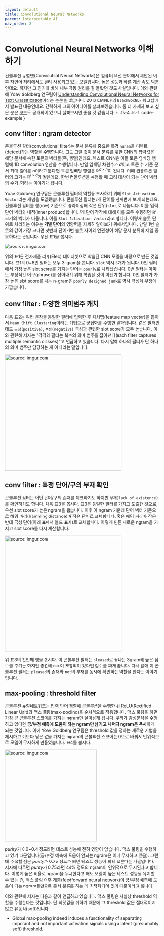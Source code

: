 ```yaml
---
layout: default
title: Convolutional Neural Networks
parent: Interpretable AI
nav_order: 2
---
```


# Convolutional Neural Networks 이해하기

컨볼루션 뉴럴넷(Convolutilal Neural Networks)은 컴퓨터 비전 분야에서 제안된 이후 자연어 처리에서도 널리 사용되고 있는 모델입니다. 높은 성능과 빠른 계산 속도 덕분인데요. 하지만 그 인기에 비해 내부 작동 원리를 잘 몰랐던 것도 사실입니다. 이와 관련해 Yoav Goldberg 연구팀이 [Understanding Convolutional Neural Networks for Text Classification](https://arxiv.org/pdf/1809.08037.pdf)이라는 논문을 냈습니다. 2018 EMNLP의 `BlackBoxNLP` 워크샵에서 발표된 내용인데요. 간략하게 그의 아이디어를 살펴보겠습니다. 좀 더 자세히 보고 싶은 분은 [코드](https://github.com/sayaendo/interpreting-cnn-for-text)도 공개되어 있으니 살펴보시면 좋을 것 같습니다.
{: .fs-4 .ls-1 .code-example }



## conv filter : ngram detector

콘볼루션 필터(convolutional filter)는 문서 분류에 중요한 특정 `ngram`을 디텍트(detect)하는 역할을 수행합니다. 그도 그럴 것이 문서 분류를 위한 CNN의 입력값은 해당 문서에 속한 토큰의 벡터들(즉, 행렬)인데요. 텍스트 CNN은 이들 토큰 임베딩 행렬에 1D convolution 연산을 수행합니다. 만일 임베딩 차원수가 $d$이고 토큰 수 기준 문서 최대 길이를 $n$이라고 둔다면 토큰 임베딩 행렬은 $\mathbb{ R }^{d \times n}$이 됩니다. 이때 컨볼루션 필터의 크기는 $\mathbb{ R }^{l \times d}$가 될텐데요. 한번 컨볼루션을 수행할 때 고려 대상이 되는 단어 벡터의 수가 $l$개라는 이야기가 됩니다.  

Yoav Goldberg 연구팀은 콘볼루션 필터의 역할을 조사하기 위해 `Slot Activation Vector`라는 개념을 도입했습니다. 콘볼루션 필터는 $l$개 단어를 한꺼번에 보게 되는데요. 컨볼루션 필터를 행(row) 기준으로 슬라이싱해 작은 단위(`slot`)로 나눕니다. 이를 입력 단어 벡터와 내적(inner product)합니다.  $l$개 단어 각각에 대해 이를 모두 수행하면 $\mathbb{ R }^{l}$ 크기의 벡터가 나옵니다. 이를 `Slot Activation Vector`라고 합니다. 이렇게 슬롯 단위로 처리하는 이유는 **개별 단어**의 영향력을 자세히 알아보기 위해서입니다. 만일 1번 슬롯의 값이 가장 크다면 첫번째 단어-1번 슬롯 사이의 연관성이 해당 문서 분류에 제일 중요하다는 뜻입니다. 우선 표1을 봅시다.



<img src="https://i.imgur.com/wsK1ey4.png" title="source: imgur.com" />



위의 표1은 전자제품 리뷰(Elec) 데이터셋으로 학습된 CNN 모델을 바탕으로 만든 것입니다. 표1의 0~8번 필터는 모두 3-gram을 봅니다. `slot` 역시 3개가 됩니다. 0번 필터에서 가장 높은 slot score를 가지는 단어는 `poorly`로 나타났습니다. 0번 필터는 아마도 부정적인 어구(phrase)를 잡아내기 위해 학습된 것이 아닌가 합니다. 0번 필터가 가장 높은 slot score를 내는 n-gram은 `poorly designed junk`로 역시 극성이 부정에 가깝습니다. 



## conv filter : 다양한 의미범주 캐치

다음 표2는 여러 문장을 동일한 필터에 입력한 후 피처맵(feature map vector)을 뽑아서 `Mean Shift Clustering`이라는 기법으로 군집화를 수행한 결과입니다. 같은 필터인데도 `긍정(positive)`, `부정(negative)` 극성과 관련한 slot score가 모두 높습니다. 이와 관련해 저자는 "각각의 필터는 복수의 의미 범주를 잡아낸다(each filter captures multiple semantic classes)"고 언급하고 있습니다. 다시 말해 하나의 필터가 단 하나의 의미 범주만 담당하는 게 아니라는 말입니다.



<img src="https://i.imgur.com/vpNSu8u.png" width="380px" title="source: imgur.com" />





## conv filter : 특정 단어/구의 부재 확인

콘볼루션 필터는 어떤 단어/구의 존재를 체크하기도 하지만 `부재(lack of existence)`를 확인하기도 합니다. 다음 표3을 봅시다. 표3은 동일한 필터를 가지고 도출한 것으로, 우선 slot score가 높은 ngram을 뽑습니다. 이후 이 ngram 가운데 단어 벡터 기준으로 해밍 거리(hamming distance)가 작은 단어로 교체합니다. 혹은 해밍 거리가 작은 반대 극성 단어(아래 표에서 볼드 표시)로 교체합니다. 이렇게 만든 새로운 ngram을 가지고 slot score를 다시 계산합니다. 



<img src="https://i.imgur.com/iFlBmAj.png" width="380px" title="source: imgur.com" />



위 표3의 첫번째 행을 봅시다. 이 콘볼루션 필터는 `pleased`로 끝나는 3gram에 높은 점수를 주기는 하지만 중간에 `not`이 포함되어 있다면 점수를 짜게 줍니다. 다시 말해 이 콘볼루션 필터는  `pleased`의 존재와 `not`의 부재를 동시에 확인하는 역할을 한다는 이야기입니다.



## max-pooling : threshold filter

콘볼루션 뉴럴네트워크는 입력 단어 행렬에 콘볼루션을 수행한 뒤 ReLU(Rectified Linear Unit)와 맥스 풀링(max-pooling)을 순차적으로 적용합니다. 맥스 풀링을 하면 가장 큰 콘볼루션 스코어를 가지는 ngram만 살아남게 됩니다. 우리가 감성분석을 수행하고 있다면 **긍/부정 예측에 도움이 되는 ngram만 남기고 나머지 ngram은 무시**하게 되는 것입니다. 이에 Yoav Goldberg 연구팀은 threshold 값을 정하는 새로운 기법을 제시하고 이보다 낮은 값을 가지는 ngram의 콘볼루션 스코어는 0으로 바꿔서 인위적으로 모델이 무시하게 만들었습니다. 표4를 봅시다.



<img src="https://i.imgur.com/MewLX9Q.png" width="300px" title="source: imgur.com" />



*purity*가 0.0~0.4 정도라면 테스트 성능에 전혀 영향이 없습니다. 맥스 풀링을 수행하고 있기 때문입니다(긍/부정 예측에 도움이 안되는 ngram은 이미 무시하고 있음). 그런데 주목할 점은 *purity*가 0.75 정도가 되면 테스트 성능이 되레 오른다는 사실입니다. 저자에 따르면 *purity*가 0.75라면 44% 정도의 ngram이 인위적으로 무시된다고 합니다. 이렇게 높은 비율로 ngram을 무시한다고 해도 모델이 높은 테스트 성능을 유지할 수 있는 건, 맥스 풀링 이후 계층(feedforward neural network)이 긍/부정 예측에 도움이 되는 ngram들만으로 문서 분류를 하는 데 최적화되어 있기 때문이라고 봅니다.

이와 관련해 저자는 다음과 같이 언급하고 있습니다. 맥스 풀링은 사실상 threshold 역할을 수행한다는 것입니다. 단 최댓값을 취하기 때문에 그 threshold 값은 절대적이지 않고 유동적(soft)입니다.

- Global max-pooling indeed induces a functionality of separating imporant and not important activation signals using a latent (presumably soft) threshold.